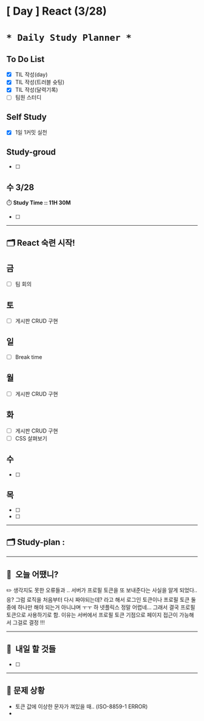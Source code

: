 # [ Day ] React (3/28)

# `* Daily Study Planner *`

## To Do List

- [x]  TIL 작성(day)
- [x]  TIL 작성(트러블 슛팅)
- [x]  TIL 작성(달력기록)
- [ ]  팀원 스터디

## Self Study

- [x]  1일 1커밋 실천

## **Study-groud**

- [ ]  

## 수 3/28

⏱️ **Study Time ::  11H 30M**

- [ ]  

---

## 🗂️ React 숙련 시작!

## 금

- [ ]  팀 회의

## 토

- [ ]  게시판 CRUD 구현

## 일

- [ ]  Break time

## 월

- [ ]  게시판 CRUD 구현

## 화

- [ ]  게시판 CRUD 구현
- [ ]  CSS 살펴보기

## 수

- [ ]  

## 목

- [ ]  
- [ ]  

---

## 🗂️ **Study-plan**  :

---

## 🙂  오늘 어땠니?

<aside>
✏️ 생각지도 못한 오류들과 .. 서버가 프로필 토큰을 또 보내준다는 사실을 알게 되었다.. 응? 그럼 로직을 처음부터 다시 짜야되는데? 라고 해서 로그인 토큰이나 프로필 토큰 둘 중에 하나만 해야 되는거 아니냐며 ㅜㅜ 하 넷플릭스 정말 어렵네… 그래서 결국 프로필 토큰으로 사용하기로 함. 이유는 서버에서 프로필 토큰 기점으로 페이지 접근이 가능해서 그걸로 결정 !!!

</aside>

---

## 🧳  내일 할 것들

- [ ]  

---

## 🤔 문제 상황

- 토큰 값에 이상한 문자가 껴있을 때.. (ISO-8859-1 ERROR)
-